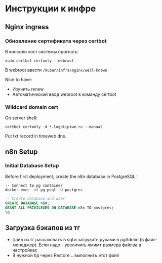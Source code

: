 # Инструкции к инфре
## Nginx ingress
### Обновление сертификата через certbot
В консоли хост системы прогнать:
```shell
sudo certbot certonly --webroot
```
В webroot ввести `/kuber/infra/nginx/well-known`

Nice to have: 
- Изучить renew
- Автоматический ввод webroot в команду certbot

### Wildcard domain cert
On server shell:
```shell
certbot certonly -d *.logotipiwe.ru --manual
```
Put txt record in timeweb dns.

## n8n Setup
### Initial Database Setup
Before first deployment, create the n8n database in PostgreSQL:
```shell
-- Connect to pg container
docker exec -it pg psql -U postgres
```
```sql
-- Create database and user
CREATE DATABASE n8n;
GRANT ALL PRIVILEGES ON DATABASE n8n TO postgres;
\q
```

## Загрузка бэкапов из тг

- файл из тг распаковать в sql и загрузить руками в pgAdmin (в файл-менеджер). Если надо - увеличить лмимт размера файлва в настройках
- В нужной бд через Restore... выполнить этот файл